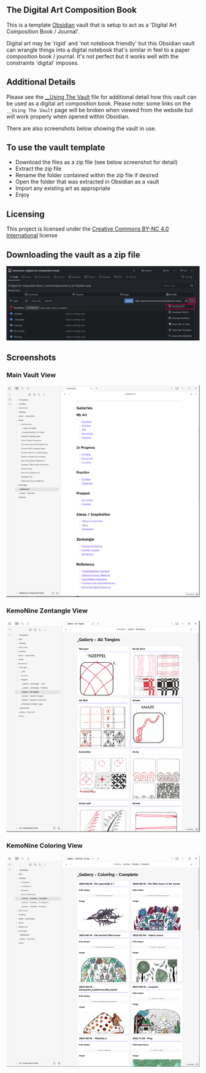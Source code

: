 ## The Digital Art Composition Book

This is a template [Obsidian](https://obsidian.md/) vault that is setup to act as a 'Digital Art Composition Book / Journal'.

Digital art may be 'rigid' and 'not notebook friendly' but this Obsidian vault can wrangle things into a digital notebook that's similar in feel to a paper composition book / journal. It's not perfect but it works well with the constraints 'digital' imposes.

## Additional Details

Please see the [__Using The Vault](Notes/__Using%20The%20Vault.md) file for additional detail how this vault can be used as a digital art composition book. Please note: some links on the `__Using The Vault` page will be broken when viewed from the website but *will* work properly when opened within Obsidian.

There are also screenshots below showing the vault in use.

## To use the vault template

- Download the files as a zip file (see below screenshot for detail)
- Extract the zip file
- Rename the folder contained within the zip file if desired
- Open the folder that was extracted in Obsidian as a vault
- Import any existing art as appropriate
- Enjoy

## Licensing

This project is licensed under the [Creative Commons BY-NC 4.0 International](https://creativecommons.org/licenses/by-nc/4.0/) license

## Downloading the vault as a zip file

![How to download](Notes/attachments/downloading.png)

## Screenshots

### Main Vault View
![Main Vault View](Notes/attachments/Vault%20Screenshot%201.png)

### KemoNine Zentangle View
![KemoNine Zentangle View](Notes/attachments/Vault%20Screenshot%202.png)

### KemoNine Coloring View
![KemoNine Coloring View](Notes/attachments/Vault%20Screenshot%203.png)
